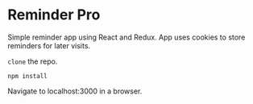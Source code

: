 # Reminder Pro

Simple reminder app using React and Redux. App uses cookies to store reminders for later visits.

`clone` the repo.

`npm install`

Navigate to localhost:3000 in a browser.
